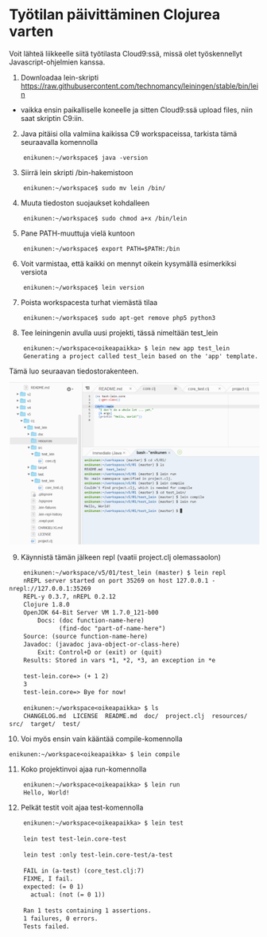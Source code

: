 
# Työtilan päivittäminen Clojurea varten

Voit lähteä liikkeelle siitä työtilasta Cloud9:ssä, missä olet työskennellyt Javascript-ohjelmien
kanssa.

1.  Downloadaa lein-skripti https://raw.githubusercontent.com/technomancy/leiningen/stable/bin/lein

- vaikka ensin paikalliselle koneelle ja sitten Cloud9:ssä upload files, niin saat skriptin C9:iin.

2. Java pitäisi olla valmiina kaikissa C9 workspaceissa, tarkista tämä seuraavalla komennolla
```
	enikunen:~/workspace$ java -version 
```
3. Siirrä lein skripti /bin-hakemistoon
```
	enikunen:~/workspace$ sudo mv lein /bin/
```

4. Muuta tiedoston suojaukset kohdalleen
```
	enikunen:~/workspace$ sudo chmod a+x /bin/lein
```

5. Pane PATH-muuttuja vielä kuntoon
```
	enikunen:~/workspace$ export PATH=$PATH:/bin
```

6. Voit varmistaa, että kaikki on mennyt oikein kysymällä esimerkiksi versiota
```
	enikunen:~/workspace$ lein version
```

7. Poista workspacesta turhat viemästä tilaa
```
	enikunen:~/workspace$ sudo apt-get remove php5 python3
```
8. Tee leiningenin avulla uusi projekti, tässä nimeltään test_lein
```
	enikunen:~/workspace<oikeapaikka> $ lein new app test_lein
	Generating a project called test_lein based on the 'app' template.
```
Tämä luo seuraavan tiedostorakenteen.

![](img/leinproj.png)


9. Käynnistä tämän jälkeen repl (vaatii project.clj olemassaolon)
```
	enikunen:~/workspace/v5/01/test_lein (master) $ lein repl
	nREPL server started on port 35269 on host 127.0.0.1 - nrepl://127.0.0.1:35269
	REPL-y 0.3.7, nREPL 0.2.12
	Clojure 1.8.0
	OpenJDK 64-Bit Server VM 1.7.0_121-b00
    	Docs: (doc function-name-here)
    	      (find-doc "part-of-name-here")
  	Source: (source function-name-here)
 	Javadoc: (javadoc java-object-or-class-here)
    	Exit: Control+D or (exit) or (quit)
 	Results: Stored in vars *1, *2, *3, an exception in *e

	test-lein.core=> (+ 1 2)
	3
	test-lein.core=> Bye for now!

	enikunen:~/workspace<oikeapaikka> $ ls
	CHANGELOG.md  LICENSE  README.md  doc/  project.clj  resources/  src/  target/  test/
```

10. Voi myös ensin vain kääntää compile-komennolla
```
enikunen:~/workspace<oikeapaikka> $ lein compile
```

11. Koko projektinvoi ajaa run-komennolla
```
	enikunen:~/workspace<oikeapaikka> $ lein run
	Hello, World!
```

12. Pelkät testit voit ajaa test-komennolla 
```
	enikunen:~/workspace<oikeapaikka> $ lein test

	lein test test-lein.core-test

	lein test :only test-lein.core-test/a-test

	FAIL in (a-test) (core_test.clj:7)
	FIXME, I fail.
	expected: (= 0 1)
	  actual: (not (= 0 1))

	Ran 1 tests containing 1 assertions.
	1 failures, 0 errors.
	Tests failed.
```




